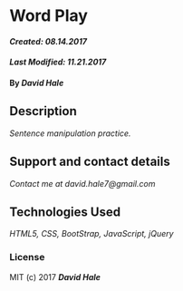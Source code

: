 # Word Play

#### _Created: 08.14.2017_
#### _Last Modified: 11.21.2017_

#### By _**David Hale**_

## Description

_Sentence manipulation practice._

## Support and contact details

_Contact me at david.hale7@gmail.com_

## Technologies Used

_HTML5, CSS, BootStrap, JavaScript, jQuery_

### License

MIT (c) 2017 **_David Hale_**

